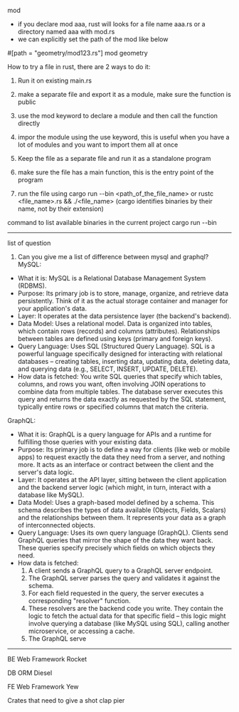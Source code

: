 mod
- if you declare mod aaa, rust will looks for a file name aaa.rs or a directory named aaa with mod.rs
- we can explicitly set the path of the mod like below

#[path = "geometry/mod123.rs"]
mod geometry

How to try a file in rust, there are 2 ways to do it:
1. Run it on existing main.rs
  1. make a separate file and export it as a module, make sure the function is public
  2. use the mod keyword to declare a module and then call the function directly
  3. impor the module using the use keyword, this is useful when you have a lot of modules and you want to import them all at once

2. Keep the file as a separate file and run it as a standalone program
  1. make sure the file has a main function, this is the entry point of the program
  2. run the file using cargo run --bin <path_of_the_file_name> or rustc <file_name>.rs && ./<file_name>
     (cargo identifies binaries by their name, not by their extension)

command to list available binaries in the current project
cargo run --bin


--------------------------------------------------------
list of question 
1. Can you give me a list of difference between mysql and graphql?
MySQL:
* What it is: MySQL is a Relational Database Management System (RDBMS).
* Purpose: Its primary job is to store, manage, organize, and retrieve data persistently. Think of it as the actual storage container and manager for your application's data.
* Layer: It operates at the data persistence layer (the backend's backend).
* Data Model: Uses a relational model. Data is organized into tables, which contain rows (records) and columns (attributes). Relationships between tables are defined using keys (primary and foreign keys).
* Query Language: Uses SQL (Structured Query Language). SQL is a powerful language specifically designed for interacting with relational databases – creating tables, inserting data, updating data, deleting data, and querying data (e.g., SELECT, INSERT, UPDATE, DELETE).
* How data is fetched: You write SQL queries that specify which tables, columns, and rows you want, often involving JOIN operations to combine data from multiple tables. The database server executes this query and returns the data exactly as requested by the SQL statement, typically entire rows or specified columns that match the criteria.

GraphQL:
* What it is: GraphQL is a query language for APIs and a runtime for fulfilling those queries with your existing data.
* Purpose: Its primary job is to define a way for clients (like web or mobile apps) to request exactly the data they need from a server, and nothing more. It acts as an interface or contract between the client and the server's data logic.
* Layer: It operates at the API layer, sitting between the client application and the backend server logic (which might, in turn, interact with a database like MySQL).
* Data Model: Uses a graph-based model defined by a schema. This schema describes the types of data available (Objects, Fields, Scalars) and the relationships between them. It represents your data as a graph of interconnected objects.
* Query Language: Uses its own query language (GraphQL). Clients send GraphQL queries that mirror the shape of the data they want back. These queries specify precisely which fields on which objects they need.
* How data is fetched:
    1.  A client sends a GraphQL query to a GraphQL server endpoint.
    2.  The GraphQL server parses the query and validates it against the schema.
    3.  For each field requested in the query, the server executes a corresponding "resolver" function.
    4.  These resolvers are the backend code you write. They contain the logic to fetch the actual data for that specific field – this logic might involve querying a database (like MySQL using SQL), calling another microservice, or accessing a cache.
    5.  The GraphQL serve

------------------------------------
BE Web Framework
  Rocket

DB ORM
  Diesel

FE Web Framework
  Yew

Crates that need to give a shot
  clap
  pier
  
